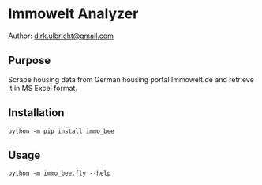 # Immowelt Analyzer
Author: dirk.ulbricht@gmail.com

## Purpose
Scrape housing data from German housing portal Immowelt.de and retrieve it in MS Excel format.

## Installation

`python -m pip install immo_bee`

## Usage

`python -m immo_bee.fly --help`
